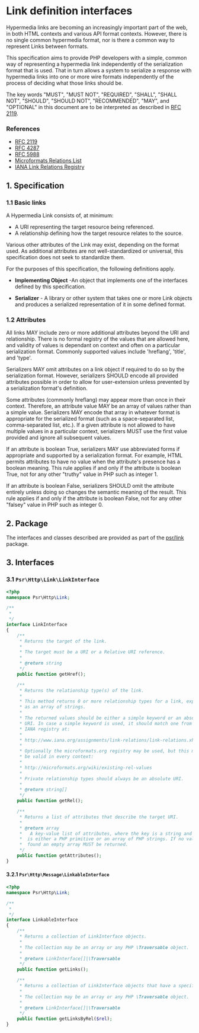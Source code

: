 # Link definition interfaces

Hypermedia links are becoming an increasingly important part of the web, in both HTML contexts
and various API format contexts. However, there is no single common hypermedia format, nor
is there a common way to represent Links between formats.

This specification aims to provide PHP developers with a simple, common way of representing a
hypermedia link independently of the serialization format that is used. That in turn allows
a system to serialize a response with hypermedia links into one or more wire formats independently
of the process of deciding what those links should be.

The key words "MUST", "MUST NOT", "REQUIRED", "SHALL", "SHALL NOT", "SHOULD",
"SHOULD NOT", "RECOMMENDED", "MAY", and "OPTIONAL" in this document are to be
interpreted as described in [RFC 2119](http://tools.ietf.org/html/rfc2119).

### References

- [RFC 2119](http://tools.ietf.org/html/rfc2119)
- [RFC 4287](https://tools.ietf.org/html/rfc4287)
- [RFC 5988](https://tools.ietf.org/html/rfc5988)
- [Microformats Relations List](http://microformats.org/wiki/existing-rel-values#HTML5_link_type_extensions)
- [IANA Link Relations Registry](http://www.iana.org/assignments/link-relations/link-relations.xhtml)


## 1. Specification

### 1.1 Basic links

A Hypermedia Link consists of, at minimum:
- A URI representing the target resource being referenced.
- A relationship defining how the target resource relates to the source.

Various other attributes of the Link may exist, depending on the format used. As additional attributes 
are not well-standardized or universal, this specification does not seek to standardize them.

For the purposes of this specification, the following definitions apply.

*    **Implementing Object** -An object that implements one of the interfaces
defined by this specification.

*    **Serializer** - A library or other system that takes one or more Link objects
and produces a serialized representation of it in some defined format.


### 1.2 Attributes

All links MAY include zero or more additional attributes beyond the URI and relationship.
There is no formal registry of the values that are allowed here, and validity of values
is dependant on context and often on a particular serialization format.  Commonly supported
values include 'hreflang', 'title', and 'type'.

Serializers MAY omit attributes on a link object if required to do so by the serialization
format. However, serializers SHOULD encode all provided attributes possible in order to
allow for user-extension unless prevented by a serialization format's definition.

Some attributes (commonly hreflang) may appear more than once in their context. Therefore,
an attribute value MAY be an array of values rather than a simple value. Serializers MAY
encode that array in whatever format is appropriate for the serialized format (such
as a space-separated list, comma-separated list, etc.).  If a given attribute is not
allowed to have multiple values in a particular context, serializers MUST use the first
value provided and ignore all subsequent values.

If an attribute is boolean True, serializers MAY use abbreviated forms if appropriate
and supported by a serialization format. For example, HTML permits attributes to
have no value when the attribute's presence has a boolean meaning.  This rule applies
if and only if the attribute is boolean True, not for any other "truthy" value
in PHP such as integer 1.

If an attribute is boolean False, serializers SHOULD omit the attribute entirely
unless doing so changes the semantic meaning of the result. This rule applies if
and only if the attribute is boolean False, not for any other "falsey" value in PHP
such as integer 0.

## 2. Package

The interfaces and classes described are provided as part of the
[psr/link](https://packagist.org/packages/psr/link) package.

## 3. Interfaces

### 3.1 `Psr\Http\Link\LinkInterface`

```php
<?php
namespace Psr\Http\Link;

/**
 * 
 */
interface LinkInterface
{
    /**
     * Returns the target of the link.
     *
     * The target must be a URI or a Relative URI reference.
     *
     * @return string
     */
    public function getHref();

    /**
     * Returns the relationship type(s) of the link.
     *
     * This method returns 0 or more relationship types for a link, expressed
     * as an array of strings.
     *
     * The returned values should be either a simple keyword or an absolute
     * URI. In case a simple keyword is used, it should match one from the
     * IANA registry at:
     *
     * http://www.iana.org/assignments/link-relations/link-relations.xhtml
     *
     * Optionally the microformats.org registry may be used, but this may not
     * be valid in every context:
     *
     * http://microformats.org/wiki/existing-rel-values
     *
     * Private relationship types should always be an absolute URI.
     *
     * @return string[]
     */
    public function getRel();

    /**
     * Returns a list of attributes that describe the target URI.
     *
     * @return array
     *   A key-value list of attributes, where the key is a string and the value
     *  is either a PHP primitive or an array of PHP strings. If no values are
     *  found an empty array MUST be returned.
     */
    public function getAttributes();
}
```

#### 3.2.1 `Psr\Http\Message\LinkableInterface`

```php
<?php
namespace Psr\Http\Link;

/**
 * 
 */
interface LinkableInterface
{
    /**
     * Returns a collection of LinkInterface objects.
     *
     * The collection may be an array or any PHP \Traversable object.
     *
     * @return LinkInterface[]|\Traversable
     */
    public function getLinks();

    /**
     * Returns a collection of LinkInterface objects that have a specific relationship.
     *
     * The collection may be an array or any PHP \Traversable object.
     *
     * @return LinkInterface[]|\Traversable
     */
    public function getLinksByRel($rel);
}
```
